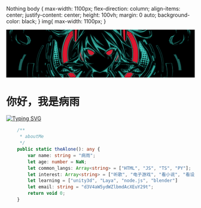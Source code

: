   Nothing body { max-width: 1100px; flex-direction: column; align-items: center; justify-content: center; height: 100vh; margin: 0 auto; background-color: black; } img{ max-width: 1100px; } 

![miku](mikuHead.png)

你好，我是病雨
=======

[![Typing SVG](https://readme-typing-svg.demolab.com?font=Fira+Code&pause=3000&color=E12885&width=435&lines=%E4%BB%8A%E5%B9%B4%E5%92%B2%E3%81%84%E3%81%9F%E5%90%91%E6%97%A5%E8%91%B5(%E3%81%B2%E3%81%BE%E3%82%8F%E3%82%8A)+%E3%81%9D%E3%82%8C%E3%81%8C%E7%A7%81%E3%81%AA%E3%82%93%E3%81%A7%E3%81%99)](https://git.io/typing-svg)

```ts
    /**
     * aboutMe
     */
    public static theAlone(): any {
        var name: string = "病雨";
        let age: number = NaN;
        let common_langs: Array<string> = ["HTML", "JS", "TS", "PY"];
        let interest: Array<string> = ["听歌", "电子游戏", "看小说", "看设定", "看涩图", "下厨"]
        let learning = ["unity3d", "Laya", "node.js", "blender"]
        let email: string = "d3V4aW5ydWZlbmdAcXEuY29t";
        return void 0;
    }
```